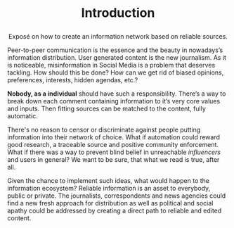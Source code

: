
# <p align="center">Introduction</p>

<p align="center">Exposé on how to create an information network based on reliable sources. </p>
Peer-to-peer communication is the essence and the beauty in nowadays’s information distribution. User generated content is the new journalism. As it is noticeable, misinformation in Social Media is a problem that deserves tackling. How should this be done? How can we get rid of biased opinions, preferences, interests, hidden agendas, etc.?

**Nobody, as a individual** should have such a responsibility. There’s a way to break down each comment containing information to it’s very core values and inputs. Then fitting sources can be matched to the content, fully automatic. 

There's no reason to censor or discriminate against people putting information into their network of choice. What if automation could reward good research, a traceable source and positive community enforcement. What if there was a way to prevent blind belief in unreachable _influencers_ and users in general? We want to be sure, that what we read is true, after all.

Given the chance to implement such ideas, what would happen to the information ecosystem? Reliable information is an asset to everybody, public or private. The journalists, correspondents  and news agencies could find a new fresh approach for distribution as well as political and social apathy could be addressed by creating a direct path to reliable and edited content.
  
<!--stackedit_data:
eyJoaXN0b3J5IjpbMTI0MDM4MDAyMSwtMTE3Nzg5NDQ1OCwxMz
A2NDE0OTkxLDU0MTc2MjYxMiwtOTE1MjYzODgxLC0xODY2Mzkx
MTE1LC05NzY4MzIzNjUsMTM1OTE1MzgxLDMxODk1MDgxNSwyMT
M1NDg2Mzg3LDEyNzk1NjU0NDQsMTA3NTI5NDg0NiwtMTU0Mzg1
MzAzN119
-->